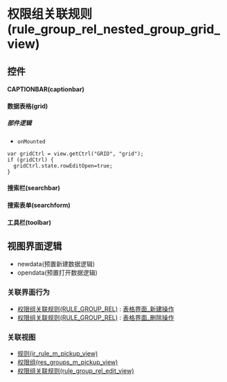 # 权限组关联规则(rule_group_rel_nested_group_grid_view)  <!-- {docsify-ignore-all} -->



## 控件
#### CAPTIONBAR(captionbar)
#### 数据表格(grid)

##### 部件逻辑
* `onMounted`
```
var gridCtrl = view.getCtrl("GRID", "grid");
if (gridCtrl) {
  gridCtrl.state.rowEditOpen=true;
}
```
#### 搜索栏(searchbar)
#### 搜索表单(searchform)
#### 工具栏(toolbar)

## 视图界面逻辑
  * newdata(预置新建数据逻辑)
  * opendata(预置打开数据逻辑)


### 关联界面行为
  * [权限组关联规则(RULE_GROUP_REL)](module/base/rule_group_rel) : [表格界面_新建操作](module/base/rule_group_rel#界面行为)
  * [权限组关联规则(RULE_GROUP_REL)](module/base/rule_group_rel) : [表格界面_删除操作](module/base/rule_group_rel#界面行为)

### 关联视图
  * [规则(ir_rule_m_pickup_view)](app/view/ir_rule_m_pickup_view)
  * [权限组(res_groups_m_pickup_view)](app/view/res_groups_m_pickup_view)
  * [权限组关联规则(rule_group_rel_edit_view)](app/view/rule_group_rel_edit_view)

<script>
 const { createApp } = Vue
  createApp({
    data() {
      return {

      }
    }
  }).use(ElementPlus).mount('#app')
</script>